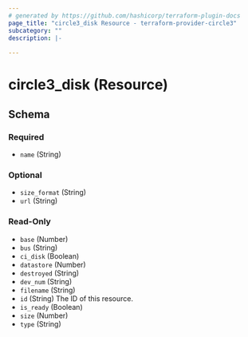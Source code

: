 ```yaml
---
# generated by https://github.com/hashicorp/terraform-plugin-docs
page_title: "circle3_disk Resource - terraform-provider-circle3"
subcategory: ""
description: |-
  
---
```


# circle3_disk (Resource)





<!-- schema generated by tfplugindocs -->
## Schema

### Required

- `name` (String)

### Optional

- `size_format` (String)
- `url` (String)

### Read-Only

- `base` (Number)
- `bus` (String)
- `ci_disk` (Boolean)
- `datastore` (Number)
- `destroyed` (String)
- `dev_num` (String)
- `filename` (String)
- `id` (String) The ID of this resource.
- `is_ready` (Boolean)
- `size` (Number)
- `type` (String)


